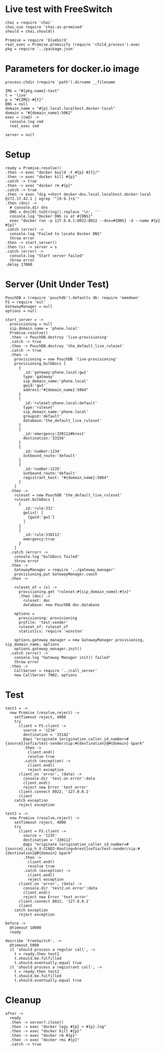 Live test with FreeSwitch
=========================

    chai = require 'chai'
    chai.use require 'chai-as-promised'
    should = chai.should()

    Promise = require 'bluebird'
    real_exec = Promise.promisify (require 'child_process').exec
    pkg = require '../package.json'

Parameters for docker.io image
==============================

    process.chdir (require 'path').dirname __filename

    IMG = "#{pkg.name}-test"
    t = 'live'
    p = "#{IMG}-#{t}"
    DNS = null
    domain_name = "#{p}.local.localhost.docker-local"
    domain = "#{domain_name}:5062"
    exec = (cmd) ->
      console.log cmd
      real_exec cmd

    server = null

Setup
=====

    ready = Promise.resolve()
    .then -> exec "docker build -t #{p} #{t}/"
    .then -> exec "docker kill #{p}"
    .catch -> true
    .then -> exec "docker rm #{p}"
    .catch -> true
    .then -> exec "dig +short docker-dns.local.localhost.docker-local @172.17.42.1 | egrep '^[0-9.]+$'"
    .then (dns) ->
      # console.dir dns
      DNS = dns[0].toString().replace '\n', ''
      console.log "Docker DNS is at #{DNS}"
      exec "docker run -p 127.0.0.1:8022:8022 --dns=#{DNS} -d --name #{p} #{p}"
    .catch (error) ->
      console.log "Failed to locate Docker DNS"
      throw error
    .then -> start_server()
    .then (s) -> server = s
    .catch (error) ->
      console.log "Start server failed"
      throw error
    .delay 17000

Server (Unit Under Test)
========================

    PouchDB = (require 'pouchdb').defaults db: require 'memdown'
    FS = require 'esl'
    GatewayManager = null
    options = null

    start_server = ->
      provisioning = null
      sip_domain_name = 'phone.local'
      Promise.resolve()
      .then -> PouchDB.destroy 'live-provisioning'
      .catch -> true
      .then -> PouchDB.destroy 'the_default_live_ruleset'
      .catch -> true
      .then ->
        provisioning = new PouchDB 'live-provisioning'
        provisioning.bulkDocs [
          {
            _id:'gateway:phone.local:gw1'
            type:'gateway'
            sip_domain_name:'phone.local'
            gwid:'gw1'
            address:"#{domain_name}:5064"
          }
          {
            _id:'ruleset:phone.local:default'
            type:'ruleset'
            sip_domain_name:'phone.local'
            groupid:'default'
            database:'the_default_live_ruleset'
          }
          {
            _id:'emergency:330112#brest'
            destination:'33156'
          }
          {
            _id:'number:1234'
            outbound_route:'default'
          }
          {
            _id:'number:1235'
            outbound_route:'default'
            registrant_host: "#{domain_name}:5064"
          }
        ]
      .then ->
        ruleset = new PouchDB 'the_default_live_ruleset'
        ruleset.bulkDocs [
          {
            _id:'rule:331'
            gwlist: [
              {gwid:'gw1'}
            ]
          }
          {
            _id:'rule:330112'
            emergency:true
          }
        ]
      .catch (error) ->
        console.log "bulkDocs failed"
        throw error
      .then ->
        GatewayManager = require '../gateway_manager'
        provisioning.put GatewayManager.couch
      .then ->

        ruleset_of = (x) ->
          provisioning.get "ruleset:#{sip_domain_name}:#{x}"
          .then (doc) ->
            ruleset: doc
            database: new PouchDB doc.database

        options =
          provisioning: provisioning
          profile: 'test-sender'
          ruleset_of: ruleset_of
          statistics: require 'winston'

        options.gateway_manager = new GatewayManager provisioning, sip_domain_name, options
        options.gateway_manager.init()
      .catch (error) ->
        console.log "Gateway Manager init() failed"
        throw error
      .then ->
        CallServer = require '../call_server'
        new CallServer 7002, options

Test
====

    test1 = ->
      new Promise (resolve,reject) ->
        setTimeout reject, 4000
        try
          client = FS.client ->
            source = '1234'
            destination = '33142'
            @api "originate {origination_caller_id_number=#{source}}sofia/test-sender/sip:#{destination}@#{domain} &park"
            .then ->
              client.end()
              resolve true
            .catch (exception) ->
              client.end()
              reject exception
          client.on 'error', (data) ->
            console.dir 'test.on error':data
            client.end()
            reject new Error 'test error'
          client.connect 8022, '127.0.0.1'
          client
        catch exception
          reject exception

    test2 = ->
      new Promise (resolve,reject) ->
        setTimeout reject, 4000
        try
          client = FS.client ->
            source = '1235'
            destination = '330112'
            @api "originate [origination_caller_id_number=#{source},sip_h_X-CCNQ3-Routing=brest]sofia/test-sender/sip:#{destination}@#{domain} &park"
            .then ->
              client.end()
              resolve true
            .catch (exception) ->
              client.end()
              reject exception
          client.on 'error', (data) ->
            console.dir 'test2.on error':data
            client.end()
            reject new Error 'test error'
          client.connect 8022, '127.0.0.1'
          client
        catch exception
          reject exception

    before ->
      @timeout 18000
      ready

    describe 'FreeSwitch', ->
      @timeout 5000
      it 'should process a regular call', ->
        t = ready.then test1
        t.should.be.fulfilled
        t.should.eventually.equal true
      it 'should process a registrant call', ->
        t = ready.then test2
        t.should.be.fulfilled
        t.should.eventually.equal true

Cleanup
=======

    after ->
      ready
      .then -> server?.close()
      .then -> exec "docker logs #{p} > #{p}.log"
      .then -> exec "docker kill #{p}"
      .then -> exec "docker rm #{p}"
      .then -> exec "docker rmi #{p}"
      .catch -> true
